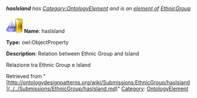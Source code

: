 ___hasIsland__ has [Category:OntologyElement](../../Category/OntologyElement.md "Category:OntologyElement") and is an [element of](../../Property/ElementOf.md "Property:ElementOf") [EthnicGroup](../../Submissions/EthnicGroup.md "Submissions:EthnicGroup")_


  




[![ObjectProperty](../../images/thumb/c/c3/ObjectProperty.gif/45px-ObjectProperty.gif)](../../Image/ObjectProperty.gif.md "ObjectProperty")
__Name__: hasIsland 


__Type:__ owl:ObjectProperty 


__Description__: Relation between Ethnic Group and Island


  



Relazione tra Ethnic Group e Island 





Retrieved from "[http://ontologydesignpatterns.org/wiki/Submissions:EthnicGroup/hasIsland](../../Submissions/EthnicGroup/hasIsland.md)"
 [Category](http://ontologydesignpatterns.org/wiki/Special:Categories "Special:Categories"): [OntologyElement](../../Category/OntologyElement.md "Category:OntologyElement")